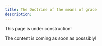 ```yaml
---
title: The Doctrine of the means of grace
description: 
---
```


This page is under construction!

The content is coming as soon as posssibly!
